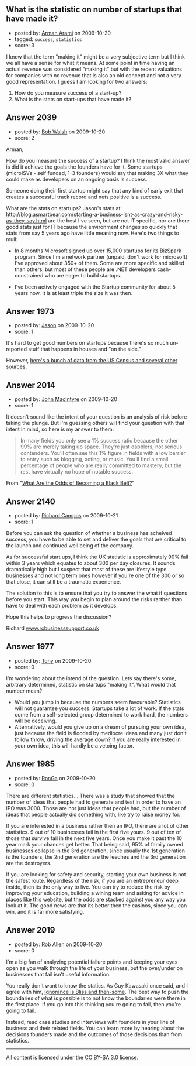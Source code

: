 ## What is the statistic on number of startups that have made it?

- posted by: [Arman Arami](https://stackexchange.com/users/-1/425-arman-arami) on 2009-10-20
- tagged: `success`, `statistics`
- score: 3

I know that the term "making it" might be a very subjective term but I think we all have a sense for what it means. At some point in time having an actual revenue was considered "making it" but with the recent valuations for companies with no revenue that is also an old concept and not a very good representation. I guess I am looking for two answers:

 1. How do you measure success of a start-up?
 2. What is the stats on start-ups that have made it?




## Answer 2039

- posted by: [Bob Walsh](https://stackexchange.com/users/-1/346-bob-walsh) on 2009-10-20
- score: 2

<p>Arman,</p>

<p>How do you measure the success of a startup? I think the most valid answer is did it achieve the goals the founders have for it. Some startups (microISVs - self funded, 1-3 founders) would say that making 3X what they could make as developers on an ongoing basis is success.</p>

<p>Someone doing their first startup might say that any kind of early exit that creates a successful track record and nets positive is a success.</p>

<p>What are the stats on startups? Jason's stats at <a href="http://blog.asmartbear.com/starting-a-business-isnt-as-crazy-and-risky-as-they-say.html" rel="nofollow">http://blog.asmartbear.com/starting-a-business-isnt-as-crazy-and-risky-as-they-say.html</a> are the best I've seen, but are not IT specific, nor are there good stats just for IT because the environment changes so quickly that stats from say 5 years ago have little meaning now. Here's two things to mull:</p>

<ul>
<li><p>In 8 months Microsoft signed up over 15,000 startups for its BizSpark program. Since I'm a network partner (unpaid, don't work for microsoft) I've approved about 350+ of them. Some are more specific and skilled than others, but most of these people are .NET developers cash-constrained who are eager to build startups.</p></li>
<li><p>I've been actively engaged with the Startup community for about 5 years now. It is at least triple the size it was then. </p></li>
</ul>



## Answer 1973

- posted by: [Jason](https://stackexchange.com/users/-1/2-jason) on 2009-10-20
- score: 1

<p>It's hard to get good numbers on startups because there's so much un-reported stuff that happens in houses and "on the side."</p>

<p>However, <a href="http://blog.asmartbear.com/starting-a-business-isnt-as-crazy-and-risky-as-they-say.html" rel="nofollow">here's a bunch of data from the US Census and several other sources</a>.</p>



## Answer 2014

- posted by: [John MacIntyre](https://stackexchange.com/users/-1/760-john-macintyre) on 2009-10-20
- score: 1

<p>It doesn't sound like the intent of your question is an analysis of risk before taking the plunge.  But I'm guessing others will find your question with that intent in mind, so here is my answer to them:</p>

<blockquote>
  <p>In many fields you only see a 1%
  success ratio because the other 99%
  are merely taking up space.  They’re
  just dabblers, not serious contenders.
  You’ll often see this 1% figure in
  fields with a low barrier to entry
  such as blogging, acting, or music. 
  You’ll find a small percentage of
  people who are really committed to
  mastery, but the rest have virtually
  no hope of notable success.</p>
</blockquote>

<p>From "<a href="http://www.stevepavlina.com/blog/2006/12/what-are-the-odds-of-becoming-a-black-belt/" rel="nofollow">What Are the Odds of Becoming a Black Belt?</a>"</p>



## Answer 2140

- posted by: [Richard Campos](https://stackexchange.com/users/-1/1053-richard-campos) on 2009-10-21
- score: 1

Before you can ask the question of whether a business has acheived success, you have to be able to set and deliver the goals that are critical to the launch and continued well being of the company.

As for successful start ups, I think the UK statistic is approximately 90% fail within 3 years which equates to about 300 per day closures. It sounds dramatically high but I suspect that most of these are lifestyle type businesses and not long term ones however if you're one of the 300 or so that close, it can still be a traumatic experience.

The solution to this is to ensure that you try to answer the what if questions before you start. This way you begin to plan around the risks rarther than have to deal with each problem as it develops.

Hope this helps to progress the discussion?

Richard
www.rcbusinesssupport.co.uk


## Answer 1977

- posted by: [Tony](https://stackexchange.com/users/-1/373-tony) on 2009-10-20
- score: 0

I'm wondering about the intend of the question. Lets say there's some, arbitrary determined, statistic on startups "making it". What would that number mean?

 - Would you jump in because the numbers seem favourable? Statistics will not guarantee you success. Startups take a lot of work. If the stats come from a self-selected group determined to work hard, the numbers will be deceiving.
 - Alternatively, would you give up on a dream of pursuing your own idea, just because the field is flooded by mediocre ideas and many just don't follow throw, driving the average down? If you are really interested in your own idea, this will hardly be a vetoing factor.



## Answer 1985

- posted by: [RonGa](https://stackexchange.com/users/-1/218-ronga) on 2009-10-20
- score: 0

There are different statistics...  There was a study that showed that the number of ideas that people had to generate and test in order to have an IPO was 3000.  Those are not just ideas that people had, but the number of ideas that people actually did something with, like try to raise money for.

If you are interested in a business rather then an IPO, there are a lot of other statistics.  9 out of 10 businesses fail in the first five yours.  9 out of ten of those that survive fail in the next five years.  Once you make it past the 10 year mark your chances get better.  That being said, 95% of family owned businesses collapse in the 3rd generation, since usually the 1st generation is the founders, the 2nd generation are the leeches and the 3rd generation are the destroyers.

If you are looking for safety and security, starting your own business is not the safest route.  Regardless of the risk, if you are an entrepreneur deep inside, then its the only way to live.  You can try to reduce the risk by improving your education, building a wining team and asking for advice in places like this website, but the odds are stacked against you any way you look at it.  The good news are that its better then the casinos, since you can win, and it is far more satisfying.  


## Answer 2019

- posted by: [Rob Allen](https://stackexchange.com/users/-1/604-rob-allen) on 2009-10-20
- score: 0

<p>I'm a big fan of analyzing potential failure points and keeping your eyes open as you walk through the life of your business, but the over/under on businesses that fail isn't useful information. </p>

<p>You really don't want to know the statics. As Guy Kawasaki once said, and I agree with him, <a href="http://blog.guykawasaki.com/2007/05/lessons%5Ffor%5Fent.html#axzz0UTwmmtMF" rel="nofollow">Ignorance is Bliss and then-some</a>. The best way to push the boundaries of what is possible  is to not know the boundaries were there in the first place. If you go into this thinking you're going to fail, then you're going to fail. </p>

<p>Instead, read case studies and interviews with founders in your line of business and their related fields. You can learn more by hearing about the decisions founders made and the outcomes of those decisions than from statistics. </p>




---

All content is licensed under the [CC BY-SA 3.0 license](https://creativecommons.org/licenses/by-sa/3.0/).
